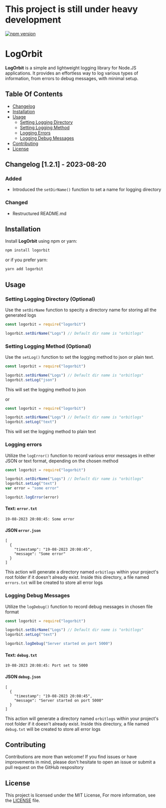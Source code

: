 # This project is still under heavy development

[![npm version](https://badge.fury.io/js/logorbit.svg)](https://badge.fury.io/js/logorbit)

# LogOrbit

**LogOrbit** is a simple and lightweight logging library for Node.JS applications. It provides an effortless way to log various types of information, from errors to debug messages, with minimal setup.

## Table Of Contents
- [Changelog](#changelog-120---2023-08-20)
- [Installation](#installation)
- [Usage](#usage)
  - [Setting Logging Directory](#setting-logging-directory)
  - [Setting Logging Method](#setting-logging-method)
  - [Logging Errors](#logging-errors)
  - [Logging Debug Messages](#logging-debug-messages)
- [Contributing](#contributing)
- [License](#license)


## Changelog [1.2.1] - 2023-08-20

### Added
- Introduced the `setDirName()` function to set a name for logging directory

### Changed
- Restructured README.md

## Installation

Install **LogOrbit** using npm or yarn:

```sh
npm install logorbit
```

or if you prefer yarn:

```sh
yarn add logorbit
```

## Usage

### Setting Logging Directory (Optional)
Use the `setDirName` function to specity a directory name for storing all the generated logs

```javascript
const logorbit = require("logorbit")

logorbit.setDirName("Logs") // Default dir name is "orbitlogs"
```

### Setting Logging Method (Optional)
Use the `setLog()` function to set the logging method to json or plain text.
```javascript
const logorbit = require("logorbit")

logorbit.setDirName("Logs") // Default dir name is "orbitlogs"
logorbit.setLog("json")
```

This will set the logging method to json

or

```javascript
const logorbit = require("logorbit")

logorbit.setDirName("Logs") // Default dir name is "orbitlogs"
logorbit.setLog("text")
```

This will set the logging method to plain text


### Logging errors
Utilize the `logError()` function to record various error messages in either JSON or text format, depending on the chosen method

```javascript
const logorbit = require("logorbit")

logorbit.setDirName("Logs") // Default dir name is "orbitlogs"
logorbit.setLog("text")
var error = "some error"

logorbit.logError(error)
```

#### Text: `error.txt`
```
19-08-2023 20:08:45: Some error
```

#### JSON `error.json`
```
[
  {
    "timestamp": "19-08-2023 20:08:45",
    "message": "Some error"
  }
]
```

This action will generate a directory named `orbitlogs` within your project's root folder if it doesn't already exist. Inside this directory, a file named `errors.txt` will be created to store all error logs

### Logging Debug Messages

Utilize the `logDebug()` function to record debug messages in chosen file format

```javascript
const logorbit = require("logorbit")

logorbit.setDirName("Logs") // Default dir name is "orbitlogs"
logorbit.setLog("text")

logorbit.logDebug("Server started on port 5000")
```

#### Text: `debug.txt`
```
19-08-2023 20:08:45: Port set to 5000
```

#### JSON `debug.json`
```
[
  {
    "timestamp": "19-08-2023 20:08:45",
    "message": "Server started on port 5000"
  }
]
```

This action will generate a directory named `orbitlogs` within your project's root folder if it doesn't already exist. Inside this directory, a file named `debug.txt` will be created to store all error logs

## Contributing
Contributions are more than welcome! If you find issues or have improvements in mind, please don't hesitate to open an issue or submit a pull request on the GitHub respository

## License 
This project is licensed under the MIT License, For more information, see the [LICENSE](https://github.com/FightlolYes/swiftlog/blob/main/LICENSE) file.

